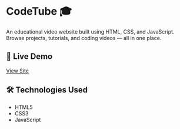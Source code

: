 # CodeTube 🎓
An educational video website built using HTML, CSS, and JavaScript.  
Browse projects, tutorials, and coding videos — all in one place.

## 🚀 Live Demo
[View Site](file:///H:/fewd/CodeTube%20project/Codetube.html)

## 🛠️ Technologies Used
- HTML5  
- CSS3  
- JavaScript
